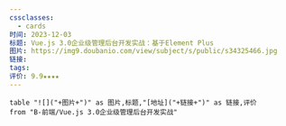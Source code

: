 ```yaml
---
cssclasses:
  - cards
时间: 2023-12-03
标题: Vue.js 3.0企业级管理后台开发实战：基于Element Plus
图片: https://img9.doubanio.com/view/subject/s/public/s34325466.jpg
链接: 
tags: 
评价: 9.9★★★★
---
```


```dataview
table "![]("+图片+")" as 图片,标题,"[地址]("+链接+")" as 链接,评价
from "B-前端/Vue.js 3.0企业级管理后台开发实战"
```

[](C:\Windows\System32\cmd.exe)